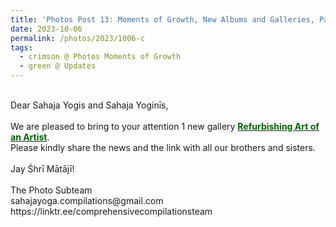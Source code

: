 ```yaml
---
title: 'Photos Post 13: Moments of Growth, New Albums and Galleries, Part 10'
date: 2023-10-06
permalink: /photos/2023/1006-c
tags:
  - crimson @ Photos Moments of Growth
  - green @ Updates
---
```


<p>
<br>
Dear Sahaja Yogis and Sahaja Yoginīs,<br>
<br>
We are pleased to bring to your attention 1 new gallery <a href="https://imageevent.com/sahaja/art/refurbishingartofjohnwatkinson"><font color="DarkGreen"><b>Refurbishing Art of an Artist</b></font></a>.<br>
Please kindly share the news and the link with all our brothers and sisters.<br>
<br>
Jay Śhrī Mātājī!<br>
<br>
The Photo Subteam<br>
sahajayoga.compilations@gmail.com<br>
https://linktr.ee/comprehensivecompilationsteam<br>
</p>